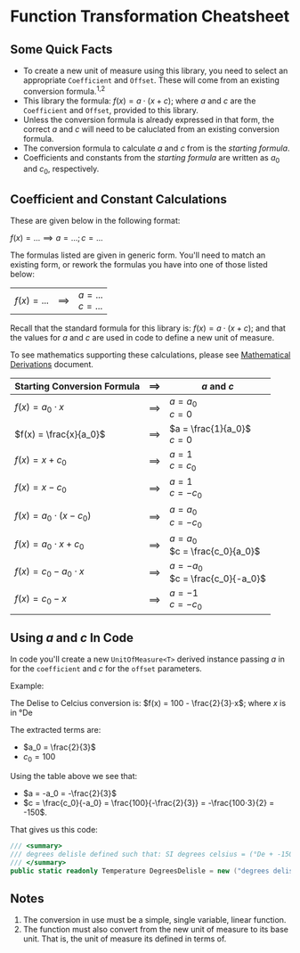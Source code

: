 # Function Transformation Cheatsheet

## Some Quick Facts

- To create a new unit of measure using this library, you need to select an appropriate 
  `Coefficient` and `Offset`. These will come from an existing conversion formula.<sup>1,2</sup>
- This library the formula: $f(x) = a⋅(x + c)$; where $a$ and $c$ are the `Coefficient` and `Offset`, 
  provided to this library.
- Unless the conversion formula is already expressed in that form, the correct $a$ and $c$ will need to be caluclated
  from an existing conversion formula.
- The conversion formula to calculate $a$ and $c$ from is the _starting formula_.
- Coefficients and constants from the _starting formula_ are written as $a_0$ and $c_0$, 
  respectively.

## Coefficient and Constant Calculations

These are given below in the following format:

$f(x) = ... \implies a = ... ; c= ...$

The formulas listed are given in generic form. You'll need to match an existing form, or rework
the formulas you have into one of those listed below:

|              |            |                           |
|--------------|------------|---------------------------|
| $f(x) = ...$ | $\implies$ | $a = ...$ <br/> $c = ...$ |

Recall that the standard formula for this library is: $f(x) = a⋅(x + c)$; and that the values for $a$ and $c$ 
are used in code to define a new unit of measure. 

To see mathematics supporting these calculations, please see [Mathematical Derivations](mathematical-derivations.md) 
document. 

| Starting Conversion Formula | $\implies$ | $a$ and $c$                             |
|-----------------------------|------------|-----------------------------------------|
| $f(x) = a_0⋅x$              | $\implies$ | $a = a_0$ <br/> $c=0$                   |
| $f(x) = \frac{x}{a_0}$      | $\implies$ | $a = \frac{1}{a_0}$ <br/> $c = 0$       |
| $f(x) = x + c_0$            | $\implies$ | $a = 1$ <br/> $c = c_0$                 |
| $f(x) = x - c_0$            | $\implies$ | $a = 1$ <br/> $c = -c_0$                |
| $f(x) = a_0⋅(x - c_0)$      | $\implies$ | $a = a_0$ <br/> $c = -c_0$              |
| $f(x) = a_0⋅x + c_0$        | $\implies$ | $a = a_0$ <br/> $c = \frac{c_0}{a_0}$   |
| $f(x) = c_0 - a_0⋅x$        | $\implies$ | $a = -a_0$ <br/> $c = \frac{c_0}{-a_0}$ |
| $f(x) = c_0 - x$            | $\implies$ | $a = -1$ <br/> $c = -c_0$               |

## Using $a$ and $c$ In Code 
In code you'll create a new `UnitOfMeasure<T>` derived instance passing $a$ in for the `coefficient`
and $c$ for the `offset` parameters.

Example:

The Delise to Celcius conversion is: $f(x) = 100 - \frac{2}{3}⋅x$; where $x$ is in °De

The extracted terms are:

- $a_0 = \frac{2}{3}$
- $c_0 = 100$

Using the table above we see that:
- $a = -a_0 = -\frac{2}{3}$
- $c = \frac{c_0}{-a_0} = \frac{100}{-\frac{2}{3}} = -\frac{100⋅3}{2} = -150$.

That gives us this code:

```csharp
/// <summary>
/// degrees delisle defined such that: SI degrees celsius = (°De + -150) × -2.0/3.0.
/// </summary>
public static readonly Temperature DegreesDelisle = new ("degrees delisle", "°De", SI.Temperatures.DegreesCelsius, coefficient: -2.0 / 3.0, offset: -150, system: "");

```

## Notes

1. The conversion in use must be a simple, single variable, linear function.
2. The function must also convert from the new unit of measure to its base unit. 
   That is, the unit of measure its defined in terms of. 